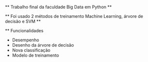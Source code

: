 ** Trabalho final da faculdade Big Data em Python **

** Foi usado 2 métodos de treinamento Machine Learning, árvore de decisão e SVM **

** Funcionalidades

- Desempenho
- Desenho da árvore de decisão
- Nova classificação 
- Modelo de treinamento
